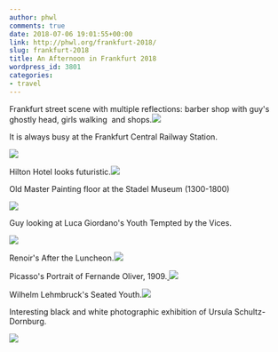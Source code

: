 ```yaml
---
author: phwl
comments: true
date: 2018-07-06 19:01:55+00:00
link: http://phwl.org/frankfurt-2018/
slug: frankfurt-2018
title: An Afternoon in Frankfurt 2018
wordpress_id: 3801
categories:
- travel
---
```


Frankfurt street scene with multiple reflections: barber shop with guy's ghostly head, girls walking  and shops.[![](http://phwl.org/wp-content/uploads/2018/07/DSCF5430.jpg)](http://phwl.org/wp-content/uploads/2018/07/DSCF5430.jpg)

<!-- more -->

It is always busy at the Frankfurt Central Railway Station.

[![](http://phwl.org/wp-content/uploads/2018/07/DSCF5394.jpg)](http://phwl.org/wp-content/uploads/2018/07/DSCF5394.jpg)

Hilton Hotel looks futuristic.[![](http://phwl.org/wp-content/uploads/2018/07/DSCF5436.jpg)](http://phwl.org/wp-content/uploads/2018/07/DSCF5436.jpg)

Old Master Painting floor at the Stadel Museum (1300-1800)

[![](http://phwl.org/wp-content/uploads/2018/07/DSCF5411.jpg)](http://phwl.org/wp-content/uploads/2018/07/DSCF5411.jpg)

Guy looking at Luca Giordano's Youth Tempted by the Vices.

[![](http://phwl.org/wp-content/uploads/2018/07/DSCF5404.jpg)](http://phwl.org/wp-content/uploads/2018/07/DSCF5404.jpg)

Renoir's After the Luncheon.[![](http://phwl.org/wp-content/uploads/2018/07/IMG_1643.jpg)](http://phwl.org/wp-content/uploads/2018/07/IMG_1643.jpg)

Picasso's Portrait of Fernande Oliver, 1909.[
![](http://phwl.org/wp-content/uploads/2018/07/IMG_1650.jpg)](http://phwl.org/wp-content/uploads/2018/07/IMG_1650.jpg)

Wilhelm Lehmbruck's Seated Youth.[![](http://phwl.org/wp-content/uploads/2018/07/DSCF5412.jpg)](http://phwl.org/wp-content/uploads/2018/07/DSCF5412.jpg)

Interesting black and white photographic exhibition of Ursula Schultz-Dornburg.

[![](http://phwl.org/wp-content/uploads/2018/07/DSCF5423.jpg)](http://phwl.org/wp-content/uploads/2018/07/DSCF5423.jpg)
